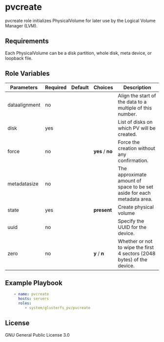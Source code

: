 pvcreate
=========

pvcreate role initializes PhysicalVolume for later use by the Logical Volume Manager (LVM).

Requirements
------------
Each PhysicalVolume can be a disk partition, whole disk, meta device, or loopback file.

Role Variables
--------------

| Parameters  | Required | Default | Choices | Description |
| ----------  | -------- | ------- | ------- | ----------- |
|dataalignment|no        |         |         |Align the start of the data to a multiple of this number.|
|disk         |yes       |         |         |List of disks on which PV will be created.|
|force        |no        |         |**yes** / **no**|Force the creation without any confirmation.|
|metadatasize |no        |         |         |The approximate amount of space to be set aside for each metadata area.|
|state        |yes       |         |**present**|Create physical volume|
|uuid         |no        |         |         |Specify the UUID for the device.|
|zero         |no        |         |**y** / **n**|Whether or not to wipe the first 4 sectors (2048 bytes) of the device.|


Example Playbook
----------------

```yaml
    - name: pvcreate
      hosts: servers
      roles:
         - system/glusterfs_pv/pvcreate
```
  
License
-------

GNU General Public License 3.0
